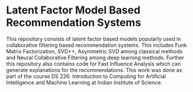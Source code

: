 # Latent Factor Model Based Recommendation Systems

This repository consists of latent factor based models popularly used in collaborative filtering based recommendation systems. This includes Funk Matrix Factorization, SVD++, Asymmetric SVD among classical methods and Neural Collaborative Filtering among deep learning methods. Further this repository also contains code for Fast Influence Analysis which can generate explanations for the recommendations. This work was done as part of the course DS 226: Introduction to Computing for Artificial Intelligence and Machine Learning at Indian Institute of Science.
